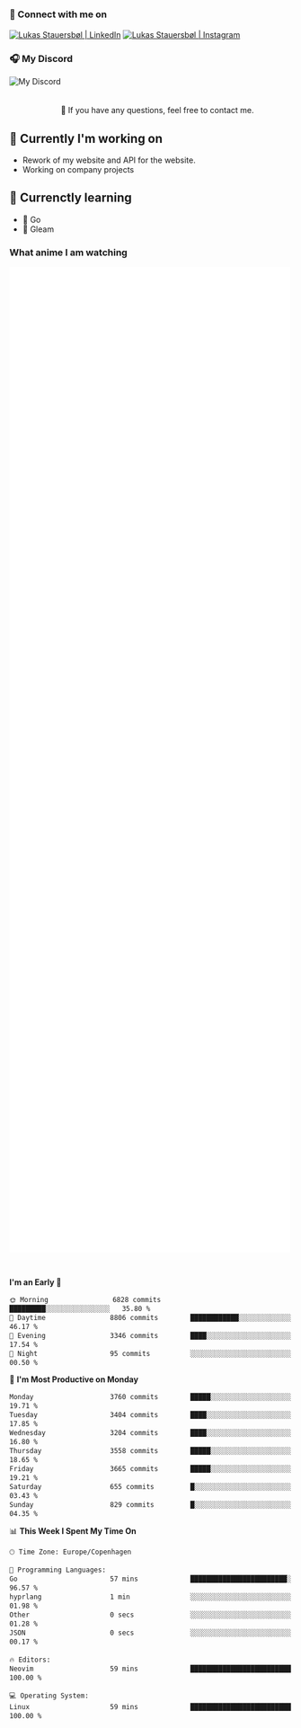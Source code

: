 ### 🔗 Connect with me on
<a href="https://www.instagram.com/lukas_stauersbol" target="_blank"><img align="center" src="https://raw.githubusercontent.com/stauersbol/stauersbol/main/images/instagram.svg" alt="Lukas Stauersbøl | LinkedIn" width="30px"/></a>
<a href="https://www.linkedin.com/in/lukas-stauersbol/" target="_blank"><img align="center" src="https://raw.githubusercontent.com/stauersbol/stauersbol/main/images/linkedin.svg" alt="Lukas Stauersbøl | Instagram" width="30px"/></a>

<p align="center">
 <h3>🎧 My Discord</h3>
 <img align="left" height="55px" src="https://discord.c99.nl/widget/theme-2/147806323323568128.png" alt="My Discord" />
</p>

<br/>
<br/>
<br/>
💬 If you have any questions, feel free to contact me.

## 🔭 Currently I'm working on
- Rework of my website and API for the website.
- Working on company projects
 
## 🌱 Currenctly learning
- 💙 Go
- 💜 Gleam

### What anime I am watching
<a href="https://anilist.co/user/slashiy/" align="center"><img align="center" width="500px" src="metrics.plugin.personal.anilist.svg" /></a>

<br/>

<!--START_SECTION:waka-->
**I'm an Early 🐤** 

```text
🌞 Morning                6828 commits        █████████░░░░░░░░░░░░░░░░   35.80 % 
🌆 Daytime                8806 commits        ████████████░░░░░░░░░░░░░   46.17 % 
🌃 Evening                3346 commits        ████░░░░░░░░░░░░░░░░░░░░░   17.54 % 
🌙 Night                  95 commits          ░░░░░░░░░░░░░░░░░░░░░░░░░   00.50 % 
```
📅 **I'm Most Productive on Monday** 

```text
Monday                   3760 commits        █████░░░░░░░░░░░░░░░░░░░░   19.71 % 
Tuesday                  3404 commits        ████░░░░░░░░░░░░░░░░░░░░░   17.85 % 
Wednesday                3204 commits        ████░░░░░░░░░░░░░░░░░░░░░   16.80 % 
Thursday                 3558 commits        █████░░░░░░░░░░░░░░░░░░░░   18.65 % 
Friday                   3665 commits        █████░░░░░░░░░░░░░░░░░░░░   19.21 % 
Saturday                 655 commits         █░░░░░░░░░░░░░░░░░░░░░░░░   03.43 % 
Sunday                   829 commits         █░░░░░░░░░░░░░░░░░░░░░░░░   04.35 % 
```


📊 **This Week I Spent My Time On** 

```text
🕑︎ Time Zone: Europe/Copenhagen

💬 Programming Languages: 
Go                       57 mins             ████████████████████████░   96.57 % 
hyprlang                 1 min               ░░░░░░░░░░░░░░░░░░░░░░░░░   01.98 % 
Other                    0 secs              ░░░░░░░░░░░░░░░░░░░░░░░░░   01.28 % 
JSON                     0 secs              ░░░░░░░░░░░░░░░░░░░░░░░░░   00.17 % 

🔥 Editors: 
Neovim                   59 mins             █████████████████████████   100.00 % 

💻 Operating System: 
Linux                    59 mins             █████████████████████████   100.00 % 
```


<!--END_SECTION:waka-->
